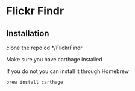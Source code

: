 # Flickr Findr

## Installation

clone the repo
cd \*/FlickrFindr

Make sure you have carthage installed

If you do not you can install it through Homebrew

```
brew install carthage
```
